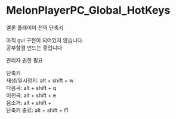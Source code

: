 # MelonPlayerPC_Global_HotKeys
멜론 플레이어 전역 단축키

아직 gui 구현이 되어있지 않습니다.    
공부할겸 만드는 중입니다    

관리자 권한 필요

단축키   
재생/일시정지: alt + shift + w    
다음곡: alt + shift + q   
이전곡: alt + shift + e    
음소거: alt + shift + `   
단축키 종료: alt + shift + f1    

